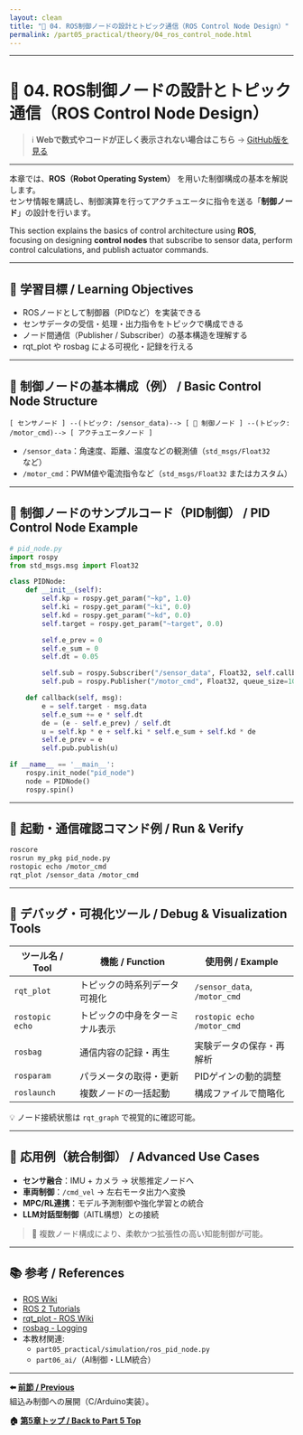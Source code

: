 ```yaml
---
layout: clean
title: "🤖 04. ROS制御ノードの設計とトピック通信（ROS Control Node Design）"
permalink: /part05_practical/theory/04_ros_control_node.html
---
```


---

# 🤖 04. ROS制御ノードの設計とトピック通信（ROS Control Node Design）

> ℹ️ **Webで数式やコードが正しく表示されない場合はこちら** → [GitHub版を見る](https://github.com/Samizo-AITL/EduController/blob/main/part05_practical/theory/04_ros_control.md)

---

本章では、**ROS（Robot Operating System）** を用いた制御構成の基本を解説します。  
センサ情報を購読し、制御演算を行ってアクチュエータに指令を送る「**制御ノード**」の設計を行います。

This section explains the basics of control architecture using **ROS**,  
focusing on designing **control nodes** that subscribe to sensor data, perform control calculations, and publish actuator commands.

---

## 🎯 学習目標 / Learning Objectives

- ROSノードとして制御器（PIDなど）を実装できる  
- センサデータの受信・処理・出力指令をトピックで構成できる  
- ノード間通信（Publisher / Subscriber）の基本構造を理解する  
- rqt_plot や rosbag による可視化・記録を行える  

---

## 🧱 制御ノードの基本構成（例） / Basic Control Node Structure

```text
[ センサノード ] --(トピック: /sensor_data)--> [ 🧠 制御ノード ] --(トピック: /motor_cmd)--> [ アクチュエータノード ]
```

- `/sensor_data`：角速度、距離、温度などの観測値（`std_msgs/Float32` など）  
- `/motor_cmd`：PWM値や電流指令など（`std_msgs/Float32` またはカスタム）

---

## 🧠 制御ノードのサンプルコード（PID制御） / PID Control Node Example

```python
# pid_node.py
import rospy
from std_msgs.msg import Float32

class PIDNode:
    def __init__(self):
        self.kp = rospy.get_param("~kp", 1.0)
        self.ki = rospy.get_param("~ki", 0.0)
        self.kd = rospy.get_param("~kd", 0.0)
        self.target = rospy.get_param("~target", 0.0)

        self.e_prev = 0
        self.e_sum = 0
        self.dt = 0.05

        self.sub = rospy.Subscriber("/sensor_data", Float32, self.callback)
        self.pub = rospy.Publisher("/motor_cmd", Float32, queue_size=10)

    def callback(self, msg):
        e = self.target - msg.data
        self.e_sum += e * self.dt
        de = (e - self.e_prev) / self.dt
        u = self.kp * e + self.ki * self.e_sum + self.kd * de
        self.e_prev = e
        self.pub.publish(u)

if __name__ == '__main__':
    rospy.init_node("pid_node")
    node = PIDNode()
    rospy.spin()
```

---

## 🔧 起動・通信確認コマンド例 / Run & Verify

```bash
roscore
rosrun my_pkg pid_node.py
rostopic echo /motor_cmd
rqt_plot /sensor_data /motor_cmd
```

---

## 🧪 デバッグ・可視化ツール / Debug & Visualization Tools

| ツール名 / Tool  | 機能 / Function                          | 使用例 / Example                  |
|------------------|------------------------------------------|------------------------------------|
| `rqt_plot`       | トピックの時系列データ可視化             | `/sensor_data`, `/motor_cmd`       |
| `rostopic echo`  | トピックの中身をターミナル表示           | `rostopic echo /motor_cmd`         |
| `rosbag`         | 通信内容の記録・再生                     | 実験データの保存・再解析           |
| `rosparam`       | パラメータの取得・更新                   | PIDゲインの動的調整                 |
| `roslaunch`      | 複数ノードの一括起動                     | 構成ファイルで簡略化                |

💡 ノード接続状態は `rqt_graph` で視覚的に確認可能。

---

## 📘 応用例（統合制御） / Advanced Use Cases

- **センサ融合**：IMU + カメラ → 状態推定ノードへ  
- **車両制御**：`/cmd_vel` → 左右モータ出力へ変換  
- **MPC/RL連携**：モデル予測制御や強化学習との統合  
- **LLM対話型制御**（AITL構想）との接続  

> 🧠 複数ノード構成により、柔軟かつ拡張性の高い知能制御が可能。

---

## 📚 参考 / References

- [ROS Wiki](https://wiki.ros.org/)  
- [ROS 2 Tutorials](https://docs.ros.org/en/foxy/Tutorials.html)  
- [rqt_plot - ROS Wiki](http://wiki.ros.org/rqt_plot)  
- [rosbag - Logging](http://wiki.ros.org/rosbag)  
- 本教材関連:  
  - `part05_practical/simulation/ros_pid_node.py`  
  - `part06_ai/`（AI制御・LLM統合）

---

**⬅️ [前節 / Previous](https://samizo-aitl.github.io/EduController/part05_practical/theory/03_embedded_control.html)**  
組込み制御への展開（C/Arduino実装）。

**🏠 [第5章トップ / Back to Part 5 Top](https://samizo-aitl.github.io/EduController/part05_practical/)**
